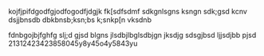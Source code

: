 kojfjpifdgodfgjodfogodfjdgjk
fk[sdfsdmf
sdkgnlsgns
ksngn sdk;gsd
kcnv  dsjjbnsdb
dbkbnsb;ksn;bs
k;snkp[n vksdnb






fdnbgojbjfghfg
slj;d gjsd blgns
jlsdbjlbglsdbjgn
jksdjg sdsgjbsd
ljjsdjbb pjsd
21312423423858045y8y45o4y5843yu

